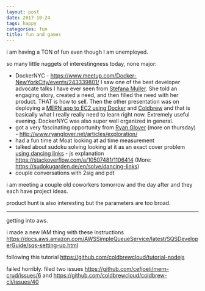 ```yaml
---
layout: post
date: 2017-10-24
tags: happy
categories: fun
title: fun and games
---
```


i am having a TON of fun even though I am unemployed.

so many little nuggets of interestingness today, none major:

- DockerNYC - <https://www.meetup.com/Docker-NewYorkCity/events/243339801/> I saw one of the best developer advocate talks I have ever seen from [Stefana Muller](https://opsani.com/dockermeetup). She told an engaging story, created a need, and then filled the need with her product. THAT is how to sell. Then the other presentation was on deploying a [MERN app to EC2 using Docker](https://github.com/cefjoeii/mern-crud) and [Coldbrew](https://github.com/coldbrewcloud/coldbrew-cli) and that is basically what I really really need to learn right now. Extremely useful evening. DockerNYC was also super well organized in general.
- got a very fascinating opportunity from [Ryan Glover](http://www.ryanglover.net/) (more on thursday) - <http://www.ryanglover.net/articles/exploration/>
- had a fun time at Moat looking at ad time measurement
- talked about sudoku solving looking at it as an exact cover problem [using dancing links](http://buzzard.ups.edu/talks/beezer-2010-stellenbosch-sudoku.pdf) - js explanation <https://stackoverflow.com/a/10507481/1106414> (More: <https://sudokugarden.de/en/solve/dancing-links>)
- couple conversations with 2sig and pdt

i am meeting a couple old coworkers tomorrow and the day after and they each have project ideas.

product hunt is also interesting but the parameters are too broad.

---

getting into aws.

i made a new IAM thing with these instructions <https://docs.aws.amazon.com/AWSSimpleQueueService/latest/SQSDeveloperGuide/sqs-setting-up.html>

following this tutorial <https://github.com/coldbrewcloud/tutorial-nodejs>

failed horribly. filed two issues <https://github.com/cefjoeii/mern-crud/issues/6> and <https://github.com/coldbrewcloud/coldbrew-cli/issues/40>
